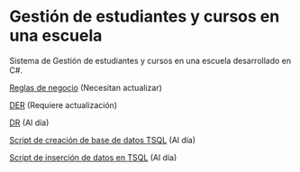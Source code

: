 # Gestión de estudiantes y cursos en una escuela
Sistema de Gestión de estudiantes y cursos en una escuela desarrollado en C#.

[Reglas de negocio](resources/reglas_de_negocio.md)  (Necesitan actualizar)

[DER](resources/DER.png)  (Requiere actualización)

[DR](resources/DR.png)   (Al día)

[Script de creación de base de datos TSQL](Escuela.sql)   (Al día)

[Script de inserción de datos en TSQL](dml_escuela.sql)   (Al día)
